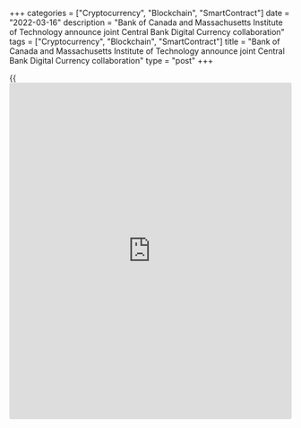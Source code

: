 +++
categories = ["Cryptocurrency", "Blockchain", "SmartContract"]
date = "2022-03-16"
description = "Bank of Canada and Massachusetts Institute of Technology announce joint Central Bank Digital Currency collaboration"
tags = ["Cryptocurrency", "Blockchain", "SmartContract"]
title = "Bank of Canada and Massachusetts Institute of Technology announce joint Central Bank Digital Currency collaboration"
type = "post"
+++

{{<iframe id="large-banner" src="https://www.bounty.group/#slide=23.0" width="100%" height="600" scrolling="no" style="border: 0px solid rgb(216, 221, 230); border-radius: 3px;">}}

The Bank of Canada and the Massachusetts Institute of Technology (MIT)
today announced an agreement to collaborate on a twelve-month research
project on Central Bank Digital Currency (CBDC). The Bank will work with
the MIT Media Lab’s [Digital Currency Initiative][1] team to explore how
advanced technologies could affect the potential design of a CBDC,
building on the DCI’s ongoing research into CBDC. This exploration will
help inform the Bank of Canada’s research effort into CBDC.

The project forms part of the Bank’s wider research and development
agenda on [digital currencies and fintech][2]. It will focus on
exploring and experimenting with potential technology approaches to
determine how a CBDC could work. No decision has been made on whether to
introduce a CBDC in Canada.

The Bank of Canada will provide an update on the findings and outcomes
at the end of the project period.

   1. dci.mit.edu
   2. www.bankofcanada.ca/research/digital-currencies-and-fintech/